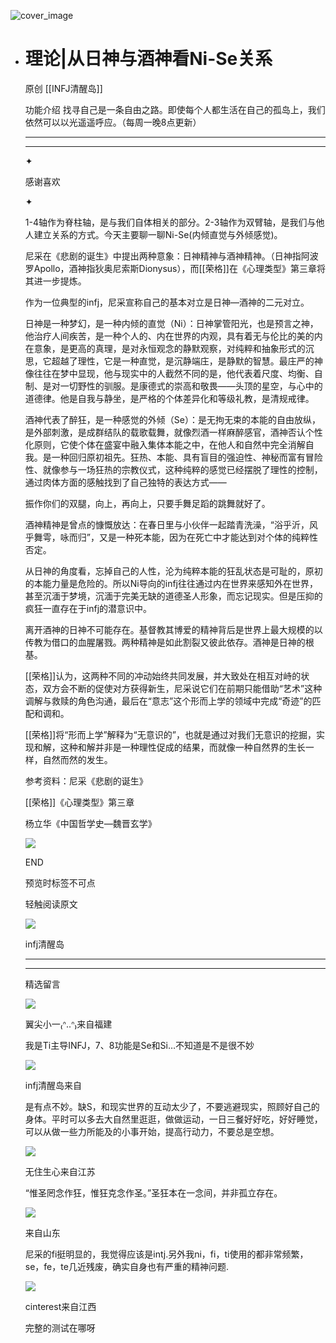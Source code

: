 ![cover_image](https://mmbiz.qlogo.cn/mmbiz_jpg/DZCdtia4bJxpJuY86okicao2XPlBW2zRweibFq0agYQoSxsuqxzFM8HevVc0aGybebMcuNdibKAnaOzs7serCTGN3w/0?wx_fmt=jpeg)

- # 理论|从日神与酒神看Ni-Se关系
  
  原创 [[INFJ清醒岛]]
  
  功能介绍 找寻自己是一条自由之路。即使每个人都生活在自己的孤岛上，我们依然可以以光遥遥呼应。（每周一晚8点更新）
  
  ---
  
  ---
  
  ✦
  
  感谢喜欢
  
  ✦
  
  1-4轴作为脊柱轴，是与我们自体相关的部分。2-3轴作为双臂轴，是我们与他人建立关系的方式。今天主要聊一聊Ni-Se(内倾直觉与外倾感觉)。
  
  尼采在《悲剧的诞生》中提出两种意象：日神精神与酒神精神。（日神指阿波罗Apollo，酒神指狄奥尼索斯Dionysus），而[[荣格]]在《心理类型》第三章将其进一步提炼。
  
  作为一位典型的infj，尼采宣称自己的基本对立是日神—酒神的二元对立。
  
  日神是一种梦幻，是一种内倾的直觉（Ni）：日神掌管阳光，也是预言之神，他治疗人间疾苦，是一种个人的、内在世界的内观，具有着无与伦比的美的内在意象，是更高的真理，是对永恒观念的静默观察，对纯粹和抽象形式的沉思，它超越了理性，它是一种直觉，是沉静端庄，是静默的智慧。最庄严的神像往往在梦中显现，他与现实中的人截然不同的是，他代表着尺度、均衡、自制、是对一切野性的驯服。是康德式的崇高和敬畏——头顶的星空，与心中的道德律。他是自我与静坐，是严格的个体差异化和等级礼教，是清规戒律。
  
  酒神代表了醉狂，是一种感觉的外倾（Se）：是无拘无束的本能的自由放纵，是外部刺激，是成群结队的载歌载舞，就像烈酒一样麻醉感官，酒神否认个性化原则，它使个体在盛宴中融入集体本能之中，在他人和自然中完全消解自我。是一种回归原初祖先。狂热、本能、具有盲目的强迫性、神秘而富有冒险性、就像参与一场狂热的宗教仪式，这种纯粹的感觉已经摆脱了理性的控制，通过肉体方面的感触找到了自己独特的表达方式——
  
  振作你们的双腿，向上，再向上，只要手舞足蹈的跳舞就好了。
  
  酒神精神是曾点的慷慨放达：在春日里与小伙伴一起踏青洗澡，“浴乎沂，风乎舞雩，咏而归”，又是一种死本能，因为在死亡中才能达到对个体的纯粹性否定。
  
  从日神的角度看，忘掉自己的人性，沦为纯粹本能的狂乱状态是可耻的，原初的本能力量是危险的。所以Ni导向的infj往往通过内在世界来感知外在世界，甚至沉湎于梦境，沉湎于完美无缺的道德圣人形象，而忘记现实。但是压抑的疯狂一直存在于infj的潜意识中。
  
  离开酒神的日神不可能存在。基督教其博爱的精神背后是世界上最大规模的以传教为借口的血腥屠戮。两种精神是如此割裂又彼此依存。酒神是日神的根基。
  
  [[荣格]]认为，这两种不同的冲动始终共同发展，并大致处在相互对峙的状态，双方会不断的促使对方获得新生，尼采说它们在前期只能借助“艺术”这种调解与救赎的角色沟通，最后在“意志”这个形而上学的领域中完成“奇迹”的匹配和调和。
  
  [[荣格]]将“形而上学”解释为“无意识的”，也就是通过对我们无意识的挖掘，实现和解，这种和解并非是一种理性促成的结果，而就像一种自然界的生长一样，自然而然的发生。
  
  参考资料：尼采《悲剧的诞生》
  
  [[荣格]]《心理类型》第三章
  
  杨立华《中国哲学史—魏晋玄学》
  
  ![](https://mmbiz.qpic.cn/mmbiz_gif/7FiadXCUBpqt43ySAFleQonQAWQDMwvCPOiaiaFlUYSG8ibicVqc4d5rBa4niaAWr9DmauJ43FCich2gaNDU6PiaKZQf6w/640?wx_fmt=gif)
  
  END
  
  预览时标签不可点
  
    
  
  
  轻触阅读原文
  
  ![](http://mmbiz.qpic.cn/mmbiz_png/DZCdtia4bJxpcRrqEcIicNn7icChObS1Eqm6u2hlN1LGAHvlMHZg6O2a3A47KdeC6IqvVTuryNZQpDFQ1LX3JvT9w/0?wx_fmt=png)
  
  infj清醒岛
  
  ---
  
  ---
  
  精选留言
  
  ![](http://mmsns.qpic.cn/mmsns/iaxNB5XaibCeLTYWIUGCYm7cS1kFxTx4ibUSEBZJ6VnOdXPDItJ9PaGRg/0)
  
  翼尖小一₍ᐢ..ᐢ₎来自福建
  
  我是Ti主导INFJ，7、8功能是Se和Si…不知道是不是很不妙
  
  ![](http://wx.qlogo.cn/mmhead/Q3auHgzwzM4icoibBPppWkMrbLG1lB8KhWHaiaiabBib87BTTdVQC8Cyacg/64)
  
  infj清醒岛来自
  
  是有点不妙。缺S，和现实世界的互动太少了，不要逃避现实，照顾好自己的身体。平时可以多去大自然里逛逛，做做运动，一日三餐好好吃，好好睡觉，可以从做一些力所能及的小事开始，提高行动力，不要总是空想。
  
  ![](http://mmsns.qpic.cn/mmsns/iaxNB5XaibCeLTYWIUGCYm7cS1kFxTx4ibUSEBZJ6VnOdXPDItJ9PaGRg/0)
  
  无住生心来自江苏
  
  “惟圣罔念作狂，惟狂克念作圣。”圣狂本在一念间，并非孤立存在。
  
  ![](http://mmsns.qpic.cn/mmsns/iaxNB5XaibCeLTYWIUGCYm7cS1kFxTx4ibUSEBZJ6VnOdXPDItJ9PaGRg/0)
  
  来自山东
  
  尼采的fi挺明显的，我觉得应该是intj.另外我ni，fi，ti使用的都非常频繁，se，fe，te几近残废，确实自身也有严重的精神问题.
  
  ![](http://mmsns.qpic.cn/mmsns/iaxNB5XaibCeLTYWIUGCYm7cS1kFxTx4ibUSEBZJ6VnOdXPDItJ9PaGRg/0)
  
  cinterest来自江西
  
  完整的测试在哪呀